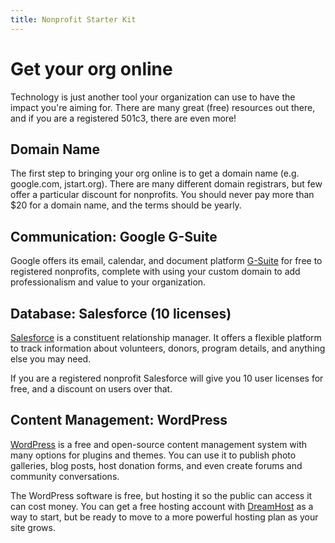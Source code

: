 ```yaml
---
title: Nonprofit Starter Kit
---
```


# Get your org online

Technology is just another tool your organization can use to have the impact you're aiming for. There are many great (free) resources out there, and if you are a registered 501c3, there are even more!

## Domain Name

The first step to bringing your org online is to get a domain name (e.g. google.com, jstart.org). There are many different domain registrars, but few offer a particular discount for nonprofits. You should never pay more than $20 for a domain name, and the terms should be yearly.

## Communication: Google G-Suite

Google offers its email, calendar, and document platform [G-Suite](https://www.google.com/nonprofits/index.html) for free to registered nonprofits, complete with using your custom domain to add professionalism and value to your organization.

## Database: Salesforce (10 licenses)

[Salesforce](https://www.salesforce.org/nonprofit/) is a constituent relationship manager. It offers a flexible platform to track information about volunteers, donors, program details, and anything else you may need.

If you are a registered nonprofit Salesforce will give you 10 user licenses for free, and a discount on users over that.

## Content Management: WordPress

[WordPress](https://wordpress.org/) is a free and open-source content management system with many options for plugins and themes. You can use it to publish photo galleries, blog posts, host donation forms, and even create forums and community conversations.

The WordPress software is free, but hosting it so the public can access it can cost money. You can get a free hosting account with [DreamHost](https://help.dreamhost.com/hc/en-us/articles/215769478-Non-profit-discount) as a way to start, but be ready to move to a more powerful hosting plan as your site grows.